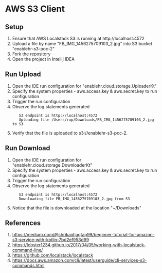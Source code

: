 # AWS S3 Client

## Setup
1. Ensure that AWS Localstack S3 is running at http://localhost:4572 
2. Upload a file by name "FB_IMG_1456275709103_2.jpg" into S3 bucket "enablehr-s3-poc-2"
3. Fork the repository
4. Open the project in Intellij IDEA

## Run Upload
1. Open the IDE run configuration for "enablehr.cloud.storage.UploaderKt" 
2. Specify the system properties - aws.access.key & aws.secret.key to run configuration
3. Trigger the run configuration
4. Observe the log statements generated 
    ```
       S3 endpoint is http://localhost:4572 
       Uploading file /Users/rxp/Downloads/FB_IMG_1456275709103_2.jpg to S3
   ``` 
5. Verify that the file is uploaded to s3://enablehr-s3-poc-2.


## Run Download
1. Open the IDE run configuration for "enablehr.cloud.storage.DownloaderKt" 
2. Specify the system properties - aws.access.key & aws.secret.key to run configuration
3. Trigger the run configuration
4. Observe the log statements generated 
    ```
       S3 endpoint is http://localhost:4572 
       Downloading file FB_IMG_1456275709103_2.jpg from S3
   ``` 
5. Notice that the file is downloaded at the location "~/Downloads"

## References
1. https://medium.com/@shrikantjagtap99/beginner-tutorial-for-amazon-s3-service-with-kotlin-7bd2ef953d99
2. https://lobster1234.github.io/2017/04/05/working-with-localstack-command-line/
3. https://github.com/localstack/localstack
4. https://docs.aws.amazon.com/cli/latest/userguide/cli-services-s3-commands.html